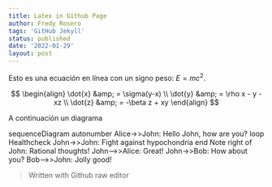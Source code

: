 ```yaml
---
title: Latex in Github Page
author: Fredy Rosero
tags: 'GitHub Jekyll'
status: published
date: '2022-01-29'
layout: post
---
```


Esto es una ecuación en línea con un signo peso: $E=mc^2$.

$$
\begin{align}
\dot{x} &amp; = \sigma(y-x) \\
\dot{y} &amp; = \rho x - y - xz \\
\dot{z} &amp; = -\beta z + xy
\end{align}
$$

A continuación un diagrama
<div class="mermaid">
sequenceDiagram
    autonumber
    Alice->>John: Hello John, how are you?
    loop Healthcheck
        John->>John: Fight against hypochondria
    end
    Note right of John: Rational thoughts!
    John-->>Alice: Great!
    John->>Bob: How about you?
    Bob-->>John: Jolly good!
</div>

> Written with Github raw editor
